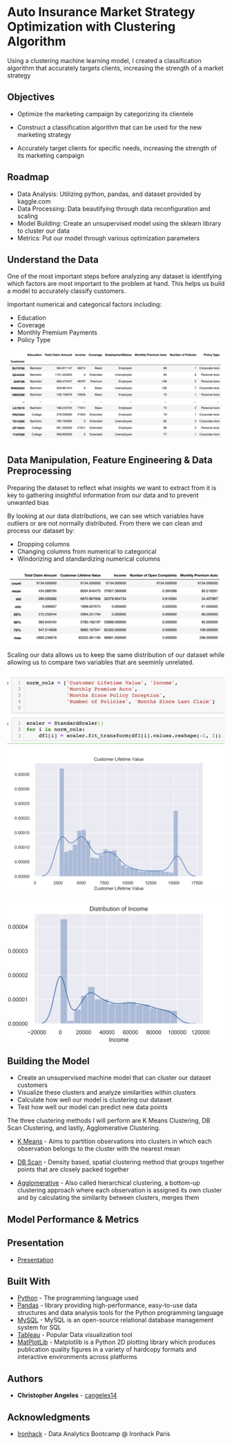 # Auto Insurance Market Strategy Optimization with Clustering Algorithm
Using a clustering machine learning model, I created a classification algorithm that accurately targets clients, increasing the strength of a market strategy

## Objectives

- Optimize the marketing campaign by categorizing its clientele

- Construct a classification algorithm that can be used for the new marketing strategy

- Accurately target clients for specific needs, increasing the strength of its marketing campaign

## Roadmap

- Data Analysis: Utilizing python, pandas, and dataset provided by kaggle.com
- Data Processing: Data beautifying through data reconfiguration and scaling
- Model Building: Create an unsupervised model using the sklearn library to cluster our data
- Metrics: Put our model through various optimization parameters

## Understand the Data

One of the most important steps before analyzing any dataset is identifying which factors are most important to the problem at hand. This helps us build a model to accurately classify customers.

Important numerical and categorical factors including:
- Education
- Coverage
- Monthly Premium Payments
- Policy Type

<img src="https://github.com/cangeles14/Auto-Insurance-Clusting-Model-for-Market-Strategy/blob/master/visualizations/dataset.png">

## Data Manipulation, Feature Engineering & Data Preprocessing

Preparing the dataset to reflect what insights we want to extract from it is key to gathering insightful information from our data and to prevent unwanted bias

By looking at our data distributions, we can see which variables have outliers or are not normally distributed. From there we can clean and process our dataset by:

- Dropping columns
- Changing columns from numerical to categorical
- Windorizing and standardizing numerical columns

<img src="https://github.com/cangeles14/Auto-Insurance-Clusting-Model-for-Market-Strategy/blob/master/visualizations/datasetProcessing.png">

Scaling our data allows us to keep the same distribution of our dataset while allowing us to compare two variables that are seeminly unrelated.

<img src="https://github.com/cangeles14/Auto-Insurance-Clusting-Model-for-Market-Strategy/blob/master/visualizations/DataScaling.png">

<img src="https://github.com/cangeles14/Auto-Insurance-Clusting-Model-for-Market-Strategy/blob/master/visualizations/Customer%20Lifetime%20Value%20Distribution.png">

<img src="https://github.com/cangeles14/Auto-Insurance-Clusting-Model-for-Market-Strategy/blob/master/visualizations/Income%20Distribution.png">

## Building the Model

- Create an unsupervised machine model that can cluster our dataset customers
- Visualize these clusters and analyze similarities within clusters 
- Calculate how well our model is clustering our dataset
- Test  how well our model can predict new data points

The three clustering methods I will perform are K Means Clustering, DB Scan Clustering, and lastly, Agglomerative Clustering.

* [K Means](https://scikit-learn.org/stable/modules/generated/sklearn.cluster.KMeans.html) - Aims to partition observations into clusters in which each observation belongs to the cluster with the nearest mean

* [DB Scan](https://scikit-learn.org/stable/modules/generated/sklearn.cluster.DBSCAN.html) - Density based, spatial clustering method that groups together points that are closely packed together

* [Agglomerative](https://scikit-learn.org/stable/modules/generated/sklearn.cluster.AgglomerativeClustering.html) - Also called hierarchical clustering, a bottom-up clustering approach where each observation is assigned its own cluster and by calculating the similarity between clusters, merges them



## Model Performance & Metrics

## Presentation

* [Presentation](https://github.com/cangeles14/Auto-Insurance-Clusting-Model-for-Market-Strategy/blob/master/Auto%20Insurance%20Clustering%20Model.pdf)

## Built With

* [Python](https://docs.python.org/3/) - The programming language used
* [Pandas](https://pandas.pydata.org/pandas-docs/stable/index.html) - library providing high-performance, easy-to-use data structures and data analysis tools for the Python programming language
* [MySQL](https://www.mysql.com/) -  MySQL is an open-source relational database management system for SQL
* [Tableau](https://www.tableau.com/) - Popular Data visualization tool
* [MatPlotLib](https://matplotlib.org/contents.html) - Matplotlib is a Python 2D plotting library which produces publication quality figures in a variety of hardcopy formats and interactive environments across platforms

## Authors

* **Christopher Angeles** - [cangeles14](https://github.com/cangeles14)

## Acknowledgments

* [Ironhack](https://www.ironhack.com/en/data-analytics) -  Data Analytics Bootcamp @ Ironhack Paris
